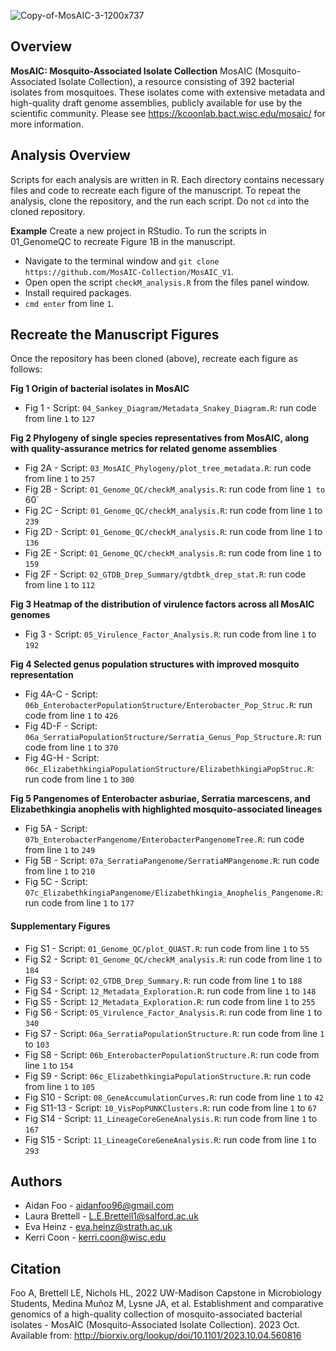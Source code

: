 ![Copy-of-MosAIC-3-1200x737](https://github.com/user-attachments/assets/ce5ea9d1-58da-47bb-b9f5-e1bfe06c07fc)

## Overview 
**MosAIC: Mosquito-Associated Isolate Collection**
MosAIC (Mosquito-Associated Isolate Collection), a resource consisting of 392 bacterial isolates from mosquitoes. These isolates come with extensive metadata and high-quality draft genome assemblies, publicly available for use by the scientific community. Please see https://kcoonlab.bact.wisc.edu/mosaic/ for more information. 

## Analysis Overview 
Scripts for each analysis are written in R. Each directory contains necessary files and code to recreate each figure of the manuscript. To repeat the analysis, clone the repository, and the run each script. Do not `cd` into the cloned repository. 

**Example**
Create a new project in RStudio. To run the scripts in 01_GenomeQC to recreate Figure 1B in the manuscript. 
* Navigate to the terminal window and `git clone https://github.com/MosAIC-Collection/MosAIC_V1`.
* Open open the script `checkM_analysis.R` from the files panel window.
* Install required packages. 
* `cmd enter` from line `1`.

## Recreate the Manuscript Figures
Once the repository has been cloned (above), recreate each figure as follows: 

**Fig 1 Origin of bacterial isolates in MosAIC**
* Fig 1 - Script: `04_Sankey_Diagram/Metadata_Snakey_Diagram.R`: run code from line `1` to `127`

**Fig 2 Phylogeny of single species representatives from MosAIC, along with quality-assurance metrics for related genome assemblies**
* Fig 2A - Script: `03_MosAIC_Phylogeny/plot_tree_metadata.R`: run code from line `1` to `257`
* Fig 2B - Script: `01_Genome_QC/checkM_analysis.R`: run code from line `1 to `60`
* Fig 2C - Script: `01_Genome_QC/checkM_analysis.R`: run code from line `1` to `239`
* Fig 2D - Script: `01_Genome_QC/checkM_analysis.R`: run code from line `1` to `136`
* Fig 2E - Script: `01_Genome_QC/checkM_analysis.R`: run code from line `1` to `159`
* Fig 2F - Script: `02_GTDB_Drep_Summary/gtdbtk_drep_stat.R`: run code from line `1` to `112`

**Fig 3 Heatmap of the distribution of virulence factors across all MosAIC genomes**
* Fig 3 - Script: `05_Virulence_Factor_Analysis.R`: run code from line `1` to `192`

**Fig 4 Selected genus population structures with improved mosquito representation**
* Fig 4A-C - Script: `06b_EnterobacterPopulationStructure/Enterobacter_Pop_Struc.R`: run code from line `1` to `426`
* Fig 4D-F - Script: `06a_SerratiaPopulationStructure/Serratia_Genus_Pop_Structure.R`: run code from line `1` to `370`
* Fig 4G-H - Script: `06c_ElizabethkingiaPopulationStructure/ElizabethkingiaPopStruc.R`: run code from line `1` to `300`

**Fig 5 Pangenomes of Enterobacter asburiae, Serratia marcescens, and Elizabethkingia anophelis with highlighted mosquito-associated lineages**
* Fig 5A - Script: `07b_EnterobacterPangenome/EnterobacterPangenomeTree.R`: run code from line `1` to `249` 
* Fig 5B - Script: `07a_SerratiaPangenome/SerratiaMPangenome.R`: run code from line `1` to `210`
* Fig 5C - Script: `07c_ElizabethkingiaPangenome/Elizabethkingia_Anophelis_Pangenome.R`: run code from line `1` to `177`

#### Supplementary Figures 
* Fig S1 - Script: `01_Genome_QC/plot_QUAST.R`: run code from line `1` to `55`
* Fig S2 - Script: `01_Genome_QC/checkM_analysis.R`: run code from line `1` to `184`
* Fig S3 - Script: `02_GTDB_Drep_Summary.R`: run code from line `1` to `188`
* Fig S4 - Script: `12_Metadata_Exploration.R`: run code from line `1` to `148`
* Fig S5 - Script: `12_Metadata_Exploration.R`: run code from line `1` to `255`
* Fig S6 - Script: `05_Virulence_Factor_Analysis.R`: run code from line `1` to `340`
* Fig S7 - Script: `06a_SerratiaPopulationStructure.R`: run code from line `1` to `103`
* Fig S8 - Script: `06b_EnterobacterPopulationStructure.R`: run code from line `1` to `154`
* Fig S9 - Script: `06c_ElizabethkingiaPopulationStructure.R`: run code from line `1` to `105`
* Fig S10 - Script: `08_GeneAccumulationCurves.R`: run code from line `1` to `42`
* Fig S11-13 - Script: `10_VisPopPUNKClusters.R`: run code from line `1` to `67`
* Fig S14 - Script: `11_LineageCoreGeneAnalysis.R`: run code from line `1` to `167`
* Fig S15 - Script: `11_LineageCoreGeneAnalysis.R`: run code from line `1` to `293`
 
## Authors 
* Aidan Foo - aidanfoo96@gmail.com
* Laura Brettell - L.E.Brettell1@salford.ac.uk
* Eva Heinz - eva.heinz@strath.ac.uk
* Kerri Coon - kerri.coon@wisc.edu

## Citation 
Foo A, Brettell LE, Nichols HL, 2022 UW-Madison Capstone in Microbiology Students, Medina Muñoz M, Lysne JA, et al. Establishment and comparative genomics of a high-quality collection of mosquito-associated bacterial isolates - MosAIC (Mosquito-Associated Isolate Collection). 2023 Oct. Available from: http://biorxiv.org/lookup/doi/10.1101/2023.10.04.560816

